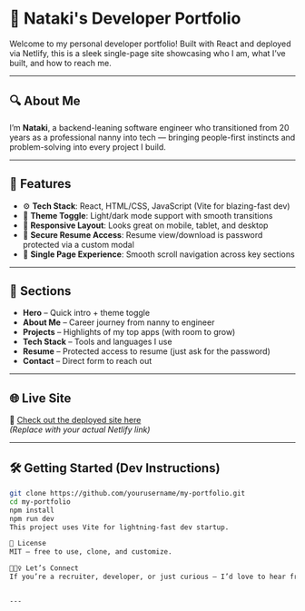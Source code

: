 # 💼 Nataki's Developer Portfolio

Welcome to my personal developer portfolio! Built with React and deployed via Netlify, this is a sleek single-page site showcasing who I am, what I’ve built, and how to reach me.

---

## 🔍 About Me

I’m **Nataki**, a backend-leaning software engineer who transitioned from 20 years as a professional nanny into tech — bringing people-first instincts and problem-solving into every project I build.

---

## 🚀 Features

- ⚙️ **Tech Stack**: React, HTML/CSS, JavaScript (Vite for blazing-fast dev)
- 🎨 **Theme Toggle**: Light/dark mode support with smooth transitions
- 📐 **Responsive Layout**: Looks great on mobile, tablet, and desktop
- 💾 **Secure Resume Access**: Resume view/download is password protected via a custom modal
- 🧩 **Single Page Experience**: Smooth scroll navigation across key sections

---

## 📁 Sections

- **Hero** – Quick intro + theme toggle  
- **About Me** – Career journey from nanny to engineer  
- **Projects** – Highlights of my top apps (with room to grow)  
- **Tech Stack** – Tools and languages I use  
- **Resume** – Protected access to resume (just ask for the password)  
- **Contact** – Direct form to reach out  

---

## 🌐 Live Site

🔗 [Check out the deployed site here](https://your-netlify-link.netlify.app)  
*(Replace with your actual Netlify link)*

---

## 🛠️ Getting Started (Dev Instructions)

```bash
git clone https://github.com/yourusername/my-portfolio.git
cd my-portfolio
npm install
npm run dev
This project uses Vite for lightning-fast dev startup.

📄 License
MIT — free to use, clone, and customize.

🙋🏽‍♀️ Let’s Connect
If you’re a recruiter, developer, or just curious — I’d love to hear from you!


---


